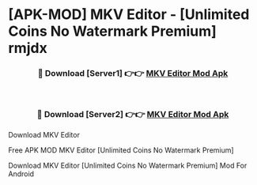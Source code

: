 # [APK-MOD] MKV Editor - [Unlimited Coins No Watermark Premium] rmjdx



<div align="center">
<h3>🔴 Download [Server1] 👉👉 <a href="https://momento.my/?title=MKV_Editor">MKV Editor Mod Apk</a></h3><br>

<h3>🔴 Download [Server2] 👉👉 <a href="https://momento.my/?title=MKV_Editor">MKV Editor Mod Apk</a></h3>
</div>



Download MKV Editor 

Free APK MOD MKV Editor [Unlimited Coins No Watermark Premium]

Download MKV Editor [Unlimited Coins No Watermark Premium] Mod For Android

